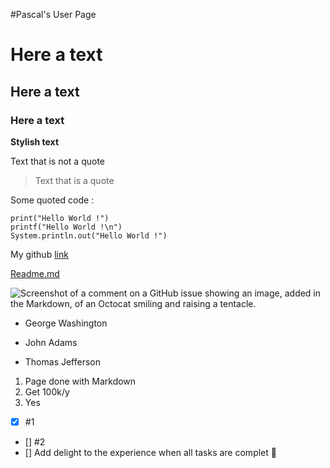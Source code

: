 #Pascal's User Page

# Here a text
## Here a text
### Here a text


**Stylish text**


Text that is not a quote

> Text that is a quote



Some quoted code :

```
print("Hello World !")
printf("Hello World !\n")
System.println.out("Hello World !")
```

My github [link](https://github.com/cypscl/CSE110/)

[Readme.md](README.md)

![Screenshot of a comment on a GitHub issue showing an image, added in the Markdown, of an Octocat smiling and raising a tentacle.](https://myoctocat.com/assets/images/base-octocat.svg)

- George Washington
* John Adams
+ Thomas Jefferson

1. Page done with Markdown
2. Get 100k/y
3. Yes

- [x] #1
- [] #2
- [] Add delight to the experience when all tasks are complet :tada: